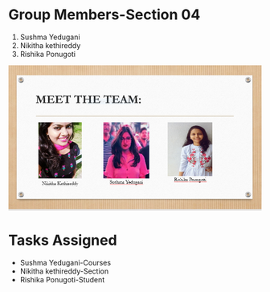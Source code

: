 # Group Members-Section 04

1. Sushma Yedugani
2. Nikitha kethireddy
3. Rishika Ponugoti

![Team_Members](Team.PNG)

# Tasks Assigned

- Sushma Yedugani-Courses
- Nikitha kethireddy-Section
- Rishika Ponugoti-Student


